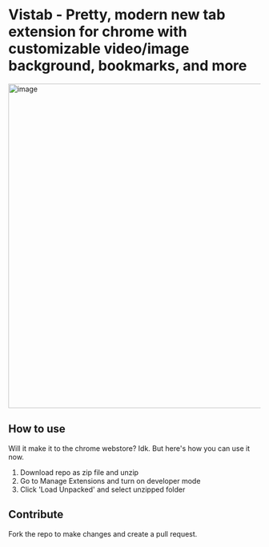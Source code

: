 # Vistab - Pretty, modern new tab extension for chrome with customizable video/image background, bookmarks, and more

<img width="1366" height="648" alt="image" src="https://github.com/user-attachments/assets/fda539eb-a31c-457a-98cf-c0d379c2225d" />

## How to use

Will it make it to the chrome webstore? Idk. But here's how you can use it now.

1. Download repo as zip file and unzip
2. Go to Manage Extensions and turn on developer mode
3. Click 'Load Unpacked' and select unzipped folder

## Contribute

Fork the repo to make changes and create a pull request.
